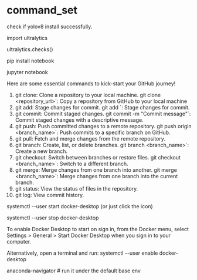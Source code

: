 # command_set


check if yolov8 install successfully. 

import ultralytics

ultralytics.checks()


pip install notebook

jupyter notebook


Here are some essential commands to kick-start your GitHub journey!
1. git clone: Clone a repository to your local machine.
git clone <repository_url>`: Copy a repository from GitHub to your local machine
2. git add: Stage changes for commit.
git add <file>`: Stage changes for commit.
3. git commit: Commit staged changes.
git commit -m "Commit message"`: Commit staged changes with a descriptive message.
4. git push: Push committed changes to a remote repository.
git push origin <branch_name>`: Push commits to a specific branch on GitHub.
5. git pull: Fetch and merge changes from the remote repository.
6. git branch: Create, list, or delete branches.
git branch <branch_name>`: Create a new branch.
7. git checkout: Switch between branches or restore files.
git checkout <branch_name>`: Switch to a different branch.
8. git merge: Merge changes from one branch into another.
git merge <branch_name>`: Merge changes from one branch into the current branch.
9. git status: View the status of files in the repository.
10. git log: View commit history.



systemctl --user start docker-desktop (or just click the icon)

systemctl --user stop docker-desktop

To enable Docker Desktop to start on sign in, from the Docker menu, select Settings > General > Start Docker Desktop when you sign in to your computer.

Alternatively, open a terminal and run:
 systemctl --user enable docker-desktop


anaconda-navigator # run it under the default base env

